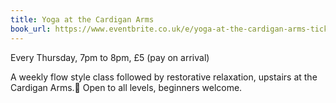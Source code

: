```yaml
---
title: Yoga at the Cardigan Arms
book_url: https://www.eventbrite.co.uk/e/yoga-at-the-cardigan-arms-tickets-54028329187
---
```

Every Thursday, 7pm to 8pm, £5 (pay on arrival)

A weekly flow style class followed by restorative relaxation, upstairs at the Cardigan Arms.
Open to all levels, beginners welcome.